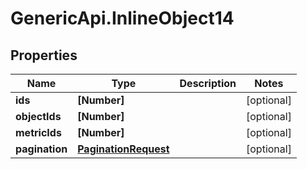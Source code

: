 # GenericApi.InlineObject14

## Properties

Name | Type | Description | Notes
------------ | ------------- | ------------- | -------------
**ids** | **[Number]** |  | [optional] 
**objectIds** | **[Number]** |  | [optional] 
**metricIds** | **[Number]** |  | [optional] 
**pagination** | [**PaginationRequest**](PaginationRequest.md) |  | [optional] 


